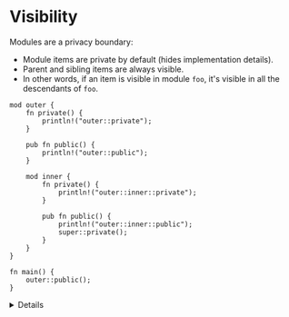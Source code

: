 # Visibility

Modules are a privacy boundary:

* Module items are private by default (hides implementation details).
* Parent and sibling items are always visible.
* In other words, if an item is visible in module `foo`, it's visible in all the
  descendants of `foo`.

```rust,editable
mod outer {
    fn private() {
        println!("outer::private");
    }

    pub fn public() {
        println!("outer::public");
    }

    mod inner {
        fn private() {
            println!("outer::inner::private");
        }

        pub fn public() {
            println!("outer::inner::public");
            super::private();
        }
    }
}

fn main() {
    outer::public();
}
```

<details>

* Use the `pub` keyword to make mods public.

Additionally, there are advanced `pub(...)` specifiers to restrict the scope of public visibility.

* See the [Rust Reference](https://doc.rust-lang.org/reference/visibility-and-privacy.html#pubin-path-pubcrate-pubsuper-and-pubself)).
* Configuring `pub(crate)` visibility is a common pattern.
* Less commonly, you can give visibility to a specific path.
* In any case, visibility must be granted to an ancestor module (and all of its descendants).

</details>
